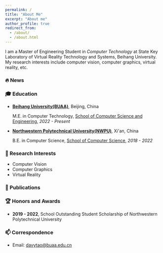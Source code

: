 ```yaml
---
permalink: /
title: "About Me"
excerpt: "About me"
author_profile: true
redirect_from: 
  - /about/
  - /about.html
---
```


I am a Master of Engineering Student in *Computer  Technology* at State Key Laboratory of Virtual Reality Technology and Systems, Beihang University.
My research interests include computer vision, computer graphics, virtual reality, etc.

### 🔥 News


### 🎓 Education
- **[Beihang University(BUAA)](https://buaa.edu.cn/)**, Beijing, China
  
  M.E. in Computer Technology, [School of Computer Science and Engineering](http://scse.buaa.edu.cn/), *2022 - Present*
- **[Northwestern Polytechnical University(NWPU)](https://www.nwpu.edu.cn/)**, Xi'an, China
  
  B.E. in Computer Science, [School of Computer Science](https://jsj.nwpu.edu.cn/), *2018 - 2022*


### 🔭 Research Interests
- Computer Vision
- Computer Graphics
- Virtual Reality

### 📖 Publications


### 🏆 Honors and Awards
- **2019 - 2022**, School Outstanding Student Scholarship of Northwestern Polytechnical University

### 📫 Correspondence
- Email: [davytao@buaa.edu.cn](mailto:davytao@buaa.edu.cn)
